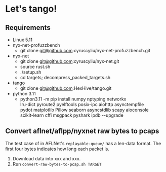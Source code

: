 # Let's tango!

## Requirements

+ Linux 5.11
+ nyx-net-profuzzbench
    - git clone git@github.com:cyruscyliu/nyx-net-profuzzbench.git
+ nyx-net
    - git clone git@github.com:cyruscyliu/nyx-net.git
    - source rust.sh
    - ./setup.sh
    - cd targets; decompress_packed_targets.sh
+ tango
    - git clone git@github.com:HexHive/tango.git
+ python 3.11
    - python3.11 -m pip install numpy nptyping networkx \
      lru-dict pyroute2 pyelftools posix-ipc aiohttp asynctempfile \
      pydot matplotlib Pillow seaborn asyncstdlib scapy aioconsole \
      scikit-learn cffi msgpack pyshark ipdb --upgrade

## Convert aflnet/aflpp/nyxnet raw bytes to pcaps

The test case of in AFLNet's `replayable-queue/` has a len-data format. The
first four bytes indicates how long each packet is.

1. Download data into xxx and xxx.
2. Run `convert-raw-bytes-to-pcap.sh TARGET`
